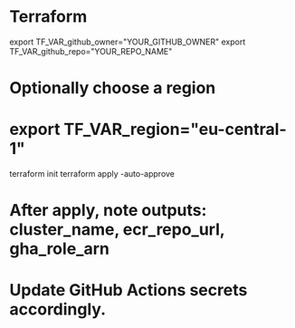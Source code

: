 # Terraform

export TF_VAR_github_owner="YOUR_GITHUB_OWNER"
export TF_VAR_github_repo="YOUR_REPO_NAME"
# Optionally choose a region
# export TF_VAR_region="eu-central-1"

terraform init
terraform apply -auto-approve

# After apply, note outputs: cluster_name, ecr_repo_url, gha_role_arn
# Update GitHub Actions secrets accordingly.
